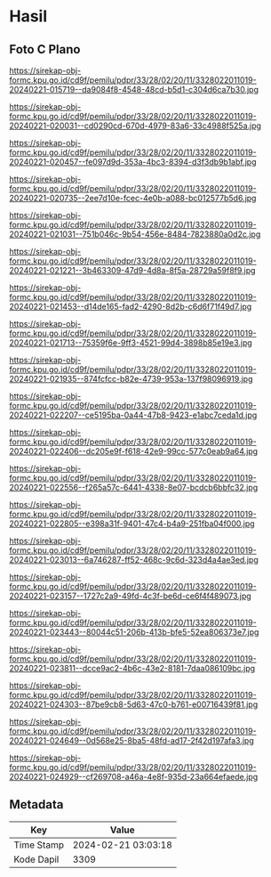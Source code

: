 # Hasil

## Foto C Plano

https://sirekap-obj-formc.kpu.go.id/cd9f/pemilu/pdpr/33/28/02/20/11/3328022011019-20240221-015719--da9084f8-4548-48cd-b5d1-c304d6ca7b30.jpg

https://sirekap-obj-formc.kpu.go.id/cd9f/pemilu/pdpr/33/28/02/20/11/3328022011019-20240221-020031--cd0290cd-670d-4979-83a6-33c4988f525a.jpg

https://sirekap-obj-formc.kpu.go.id/cd9f/pemilu/pdpr/33/28/02/20/11/3328022011019-20240221-020457--fe097d9d-353a-4bc3-8394-d3f3db9b1abf.jpg

https://sirekap-obj-formc.kpu.go.id/cd9f/pemilu/pdpr/33/28/02/20/11/3328022011019-20240221-020735--2ee7d10e-fcec-4e0b-a088-bc012577b5d6.jpg

https://sirekap-obj-formc.kpu.go.id/cd9f/pemilu/pdpr/33/28/02/20/11/3328022011019-20240221-021031--751b046c-9b54-456e-8484-7823880a0d2c.jpg

https://sirekap-obj-formc.kpu.go.id/cd9f/pemilu/pdpr/33/28/02/20/11/3328022011019-20240221-021221--3b463309-47d9-4d8a-8f5a-28729a59f8f9.jpg

https://sirekap-obj-formc.kpu.go.id/cd9f/pemilu/pdpr/33/28/02/20/11/3328022011019-20240221-021453--d14de165-fad2-4290-8d2b-c6d6f71f49d7.jpg

https://sirekap-obj-formc.kpu.go.id/cd9f/pemilu/pdpr/33/28/02/20/11/3328022011019-20240221-021713--75359f6e-9ff3-4521-99d4-3898b85e19e3.jpg

https://sirekap-obj-formc.kpu.go.id/cd9f/pemilu/pdpr/33/28/02/20/11/3328022011019-20240221-021935--874fcfcc-b82e-4739-953a-137f98096919.jpg

https://sirekap-obj-formc.kpu.go.id/cd9f/pemilu/pdpr/33/28/02/20/11/3328022011019-20240221-022207--ce5195ba-0a44-47b8-9423-e1abc7ceda1d.jpg

https://sirekap-obj-formc.kpu.go.id/cd9f/pemilu/pdpr/33/28/02/20/11/3328022011019-20240221-022406--dc205e9f-f618-42e9-99cc-577c0eab9a64.jpg

https://sirekap-obj-formc.kpu.go.id/cd9f/pemilu/pdpr/33/28/02/20/11/3328022011019-20240221-022556--f265a57c-6441-4338-8e07-bcdcb6bbfc32.jpg

https://sirekap-obj-formc.kpu.go.id/cd9f/pemilu/pdpr/33/28/02/20/11/3328022011019-20240221-022805--e398a31f-9401-47c4-b4a9-251fba04f000.jpg

https://sirekap-obj-formc.kpu.go.id/cd9f/pemilu/pdpr/33/28/02/20/11/3328022011019-20240221-023013--6a746287-ff52-468c-9c6d-323d4a4ae3ed.jpg

https://sirekap-obj-formc.kpu.go.id/cd9f/pemilu/pdpr/33/28/02/20/11/3328022011019-20240221-023157--1727c2a9-49fd-4c3f-be6d-ce6f4f489073.jpg

https://sirekap-obj-formc.kpu.go.id/cd9f/pemilu/pdpr/33/28/02/20/11/3328022011019-20240221-023443--80044c51-206b-413b-bfe5-52ea806373e7.jpg

https://sirekap-obj-formc.kpu.go.id/cd9f/pemilu/pdpr/33/28/02/20/11/3328022011019-20240221-023811--dcce9ac2-4b6c-43e2-8181-7daa086109bc.jpg

https://sirekap-obj-formc.kpu.go.id/cd9f/pemilu/pdpr/33/28/02/20/11/3328022011019-20240221-024303--87be9cb8-5d63-47c0-b761-e00716439f81.jpg

https://sirekap-obj-formc.kpu.go.id/cd9f/pemilu/pdpr/33/28/02/20/11/3328022011019-20240221-024649--0d568e25-8ba5-48fd-ad17-2f42d197afa3.jpg

https://sirekap-obj-formc.kpu.go.id/cd9f/pemilu/pdpr/33/28/02/20/11/3328022011019-20240221-024929--cf269708-a46a-4e8f-935d-23a664efaede.jpg


## Metadata

| Key        | Value               |
| ---------- | ------------------- |
| Time Stamp | 2024-02-21 03:03:18 |
| Kode Dapil | 3309                |



